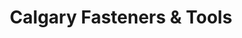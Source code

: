 ---
title: "Calgary Fasteners & Tools"
url: /calgary/calgary-fasteners-and-tools/
shop: hardware
---